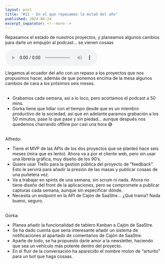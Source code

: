 ```yaml
---
layout: post
title: "#11 - En el que repasamos la mitad del año"
published: 2024-06-24
excerpt_separator: <!--more-->
---
```

Repasamos el estado de nuestros proyectos, y planeamos algunos cambios para darle un empujón al podcast... se vienen cosaas<!--more-->

<audio controls src="https://cajon-de-saastre.b-cdn.net/11.mp3"></audio>

<div>Llegamos al ecuador del año con un repaso a los proyectos que nos propusimos hacer, además de que ponemos encima de la mesa algunos cambios de cara a los próximos seis meses.</div><div><br></div><ul><li>Grabamos cada semana, así a lo loco, pero acortamos el podcast a 50 mins.&nbsp;</li><li>Gorka tiene que lidiar con el tiempo desde que es un miembro productivo de la sociedad, así que en adelante paramos grabación a los 50 minutos, pase lo que pase y sin piedad… aunque después nos quedemos charrando offline por casi una hora 😅</li></ul><div><br>Alfredo:</div><ul><li>Tiene el MVP de las APIs de los dos proyectos que se planteó hace seis meses (mira que es lento). Ahora va a por el cliente web, pero sin usar una librería gráfica, muy diseño de los 90’s.</li><li>Quiere usar Trello para la gestión pública del proyecto de “feedback”. Esto le servirá para añadir la presión de las masas y publicar cosaas de una puñetera vez.</li><li>Va a trabajar en spints de una semana, sin scrum ni nada. Ahora no tiene diseño del front de la aplicaciones, pero se compromete a publicar capturas cada semana, aunque sin especificar dónde.</li><li>Necesita un endpoint en la API de Cajón de SaaStre… ¿Qué trama? Nada bueno, seguro.</li></ul><div><br>Gorka:</div><ul><li>Planea añadir la funcionalidad de tablero Kanban a Cajón de SaaStre.&nbsp;</li><li>Se ha dado cuenta que sería interesante añadir un sistema de notificaciones al apartado de comentarios de Cajón de SaaStre.</li><li>Aparte de todo, se ha propuesto darle amor a la newsletter, haciendo que sea un vehículo más potente dentro del proyecto.</li><li>En el fluir de la conversación ha aparecido el nombre molon de “arturito” para un bot que haga cosaas.</li></ul><div><br></div>
